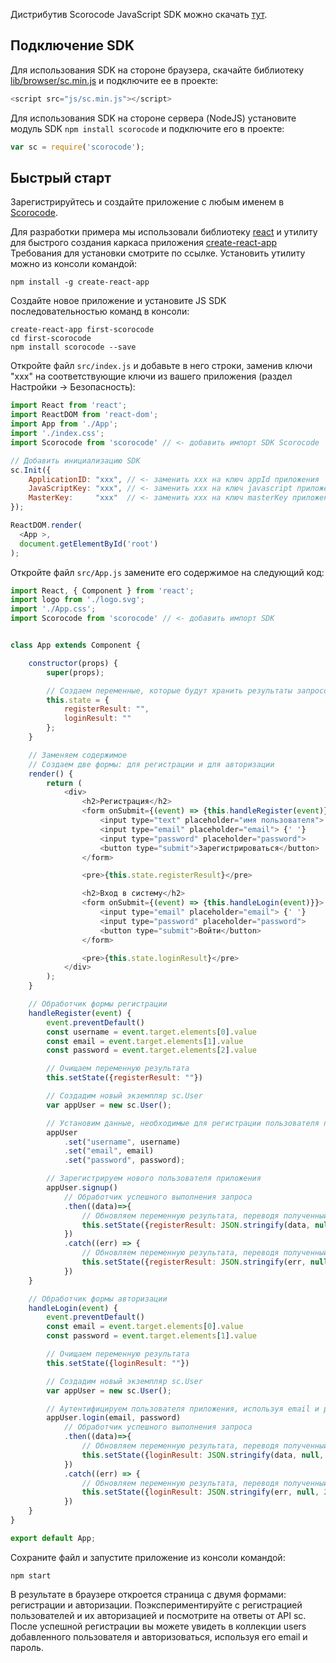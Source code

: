 Дистрибутив Scorocode JavaScript SDK можно скачать [тут](https://github.com/Scorocode/scorocode-SDK-JS).

## Подключение SDK

Для использования SDK на стороне браузера, скачайте библиотеку [lib/browser/sc.min.js](https://github.com/Scorocode/scorocode-SDK-JS/blob/master/lib/browser/sc.min.js) и подключите ее в проекте: 
```js
<script src="js/sc.min.js"></script>
```
 
Для использования SDK на стороне сервера (NodeJS) установите модуль SDK `npm install scorocode` и подключите его в проекте:
```js
var sc = require('scorocode');
```

## Быстрый старт

Зарегистрируйтесь и создайте приложение с любым именем в [Scorocode](https://sc.ru/).

Для разработки примера мы использовали библиотеку [react](https://facebook.github.io/react/) и утилиту для быстрого создания каркаса приложения [create-react-app](https://github.com/facebookincubator/create-react-app) Требования для установки смотрите по ссылке. Установить утилиту можно из консоли командой:

```
npm install -g create-react-app
```

Создайте новое приложение и установите JS SDK последовательностью команд в консоли:

```
create-react-app first-scorocode
cd first-scorocode
npm install scorocode --save
```

Откройте файл `src/index.js` и добавьте в него строки, заменив ключи "xxx" на соответствующие ключи из вашего приложения (раздел Настройки -> Безопасность):

```js
import React from 'react';
import ReactDOM from 'react-dom';
import App from './App';
import './index.css';
import Scorocode from 'scorocode' // <- добавить импорт SDK Scorocode

// Добавить инициализацию SDK
sc.Init({
    ApplicationID: "xxx", // <- заменить xxx на ключ appId приложения
    JavaScriptKey: "xxx", // <- заменить xxx на ключ javascript приложения
    MasterKey:     "xxx"  // <- заменить xxx на ключ masterKey приложения
});

ReactDOM.render(
  <App >,
  document.getElementById('root')
);
```

Откройте файл `src/App.js` замените его содержимое на следующий код:

```js
import React, { Component } from 'react';
import logo from './logo.svg';
import './App.css';
import Scorocode from 'scorocode' // <- добавить импорт SDK


class App extends Component {

    constructor(props) {
        super(props);

        // Создаем переменные, которые будут хранить результаты запросов
        this.state = {
            registerResult: "",
            loginResult: ""
        };
    }

    // Заменяем содержимое
    // Создаем две формы: для регистрации и для авторизации
    render() {
        return (
            <div>
                <h2>Регистрация</h2>
                <form onSubmit={(event) => {this.handleRegister(event)}}>
                    <input type="text" placeholder="имя пользователя"> {' '}
                    <input type="email" placeholder="email"> {' '}
                    <input type="password" placeholder="password">
                    <button type="submit">Зарегистрироваться</button>
                </form>

                <pre>{this.state.registerResult}</pre>

                <h2>Вход в систему</h2>
                <form onSubmit={(event) => {this.handleLogin(event)}}>
                    <input type="email" placeholder="email"> {' '}
                    <input type="password" placeholder="password">
                    <button type="submit">Войти</button>
                </form>

                <pre>{this.state.loginResult}</pre>
            </div>
        );
    }

    // Обработчик формы регистрации
    handleRegister(event) {
        event.preventDefault()
        const username = event.target.elements[0].value
        const email = event.target.elements[1].value
        const password = event.target.elements[2].value

        // Очищаем переменную результата
        this.setState({registerResult: ""})

        // Создадим новый экземпляр sc.User
        var appUser = new sc.User();

        // Установим данные, необходимые для регистрации пользователя приложения
        appUser
            .set("username", username)
            .set("email", email)
            .set("password", password);

        // Зарегистрируем нового пользователя приложения
        appUser.signup()
            // Обработчик успешного выполнения запроса
            .then((data)=>{
                // Обновляем переменную результата, переводя полученный объект в строку
                this.setState({registerResult: JSON.stringify(data, null, 2)})
            })
            .catch((err) => {
                // Обновляем переменную результата, переводя полученный объект в строку
                this.setState({registerResult: JSON.stringify(err, null, 2)})
            })
    }

    // Обработчик формы авторизации
    handleLogin(event) {
        event.preventDefault()
        const email = event.target.elements[0].value
        const password = event.target.elements[1].value

        // Очищаем переменную результата
        this.setState({loginResult: ""})

        // Создадим новый экземпляр sc.User
        var appUser = new sc.User();

        // Аутентифицируем пользователя приложения, используя email и password
        appUser.login(email, password)
            // Обработчик успешного выполнения запроса
            .then((data)=>{
                // Обновляем переменную результата, переводя полученный объект в строку
                this.setState({loginResult: JSON.stringify(data, null, 2)})
            })
            .catch((err) => {
                // Обновляем переменную результата, переводя полученный объект в строку
                this.setState({loginResult: JSON.stringify(err, null, 2)})
            })
    }
}

export default App;
```

Сохраните файл и запустите приложение из консоли командой:

```
npm start
```

В результате в браузере откроется страница с двумя формами: регистрации и авторизации.
Поэкспериментируйте с регистрацией пользователей и их авторизацией и посмотрите на ответы от API sc.
После успешной регистрации вы можете увидеть в коллекции users добавленного пользователя и авторизоваться, используя его email и пароль.
